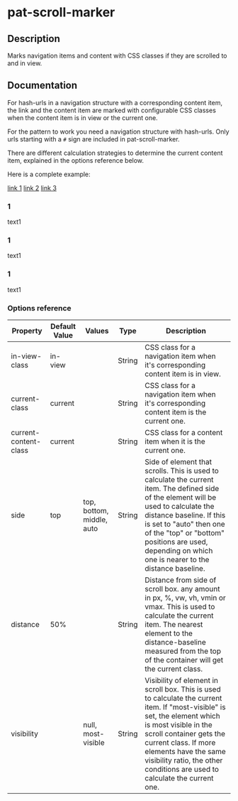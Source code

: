 # pat-scroll-marker

## Description

Marks navigation items and content with CSS classes if they are scrolled to and in view.


## Documentation

For hash-urls in a navigation structure with a corresponding content item, the
link and the content item are marked with configurable CSS classes when the
content item is in view or the current one.

For the pattern to work you need a navigation structure with hash-urls.
Only urls starting with a `#` sign are included in pat-scroll-marker.

There are different calculation strategies to determine the current content
item, explained in the options reference below.

Here is a complete example:

  <nav class="pat-navigation"
      data-pat-navigation="
        scroll-marker-visibility: most-visible;
        scroll-marker-distance: 100%;
        scroll-marker-side: auto;
      ">
    <a href="#id1">link 1</a>
    <a href="#id2">link 2</a>
    <a href="#id3">link 3</a>
  </nav>

  <section id="id1">
    <h3>1</h3>
    <p>text1</p>
  </section>

  <section id="id1">
    <h3>1</h3>
    <p>text1</p>
  </section>

  <section id="id1">
    <h3>1</h3>
    <p>text1</p>
  </section>


### Options reference

| Property       | Default Value | Values | Type              | Description                   |
| -------------- | ------------- | ------ | ----------------- | ----------------------------- |
| in-view-class  | in-view       |        | String            | CSS class for a navigation item when it's corresponding content item is in view. |
| current-class  | current       |        | String            | CSS class for a navigation item when it's corresponding content item is the current one. |
| current-content-class | current |       | String            | CSS class for a content item when it is the current one. |
| side           | top           | top, bottom, middle, auto  | String | Side of element that scrolls. This is used to calculate the current item. The defined side of the element will be used to calculate the distance baseline. If this is set to "auto" then one of the "top" or "bottom" positions are used, depending on which one is nearer to the distance baseline. |
| distance       | 50%           |        | String            | Distance from side of scroll box. any amount in px, %, vw, vh, vmin or vmax. This is used to calculate the current item. The nearest element to the distance-baseline measured from the top of the container will get the current class. |
| visibility     |               | null, most-visible | String | Visibility of element in scroll box. This is used to calculate the current item. If "most-visible" is set, the element which is most visible in the scroll container gets the current class. If more elements have the same visibility ratio, the other conditions are used to calculate the current one. |
